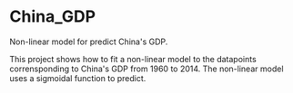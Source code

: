 # China_GDP
Non-linear model for predict China's GDP.

This project shows how to fit a non-linear model to the datapoints corrensponding to China's GDP from 1960 to 2014. The non-linear model uses a sigmoidal function to predict.
